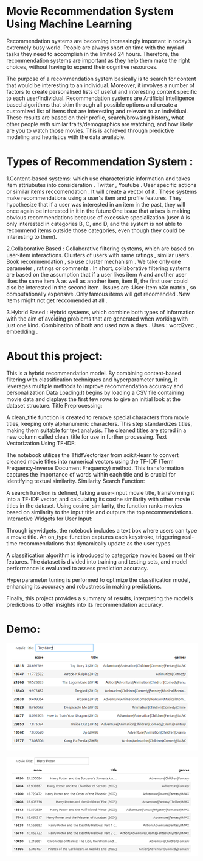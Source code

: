 # Movie Recommendation System Using Machine Learning
Recommendation systems are becoming increasingly important in today’s extremely busy world. People are always short on time with the myriad tasks they need to accomplish in the limited 24 hours. Therefore, the recommendation systems are important as they help them make the right choices, without having to expend their cognitive resources.

The purpose of a recommendation system basically is to search for content that would be interesting to an individual. Moreover, it involves a number of factors to create personalised lists of useful and interesting content specific to each user/individual. Recommendation systems are Artificial Intelligence based algorithms that skim through all possible options and create a customized list of items that are interesting and relevant to an individual. These results are based on their profile, search/browsing history, what other people with similar traits/demographics are watching, and how likely are you to watch those movies. This is achieved through predictive modeling and heuristics with the data available. 

# Types of Recommendation System :
1.Content-based systems:
which use characteristic information and takes item attriubutes into consideration .
Twitter , Youtube .
User specific actions or similar items reccomendation .
It will create a vector of it .
These systems make recommendations using a user's item and profile features. They hypothesize that if a user was interested in an item in the past, they will once again be interested in it in the future
One issue that arises is making obvious recommendations because of excessive specialization (user A is only interested in categories B, C, and D, and the system is not able to recommend items outside those categories, even though they could be interesting to them).

2.Collaborative Based :
Collaborative filtering systems, which are based on user-item interactions.
Clusters of users with same ratings , similar users .
Book recommendation , so use cluster mechanism .
We take only one parameter , ratings or comments .
In short, collaborative filtering systems are based on the assumption that if a user likes item A and another user likes the same item A as well as another item, item B, the first user could also be interested in the second item .
Issues are :User-Item nXn matrix , so computationally expensive .Only famous items will get recomended .New items might not get reccomended at all .

3.Hybrid Based :
Hybrid systems, which combine both types of information with the aim of avoiding problems that are generated when working with just one kind.
Combination of both and used now a days .
Uses : word2vec , embedding .
# About this project:
 This is a hybrid recommendation model. By combining content-based filtering with classification techniques and hyperparameter tuning, it leverages multiple methods to improve recommendation accuracy and personalization
Data Loading:It begins by loading a CSV file containing movie data  and displays the first few rows to give an initial look at the dataset structure.
Title Preprocessing:

A clean_title function is created to remove special characters from movie titles, keeping only alphanumeric characters. This step standardizes titles, making them suitable for text analysis.
The cleaned titles are stored in a new column called clean_title for use in further processing.
Text Vectorization Using TF-IDF:

The notebook utilizes the TfidfVectorizer from scikit-learn to convert cleaned movie titles into numerical vectors using the TF-IDF (Term Frequency-Inverse Document Frequency) method. This transformation captures the importance of words within each title and is crucial for identifying textual similarity.
Similarity Search Function:

A search function is defined, taking a user-input movie title, transforming it into a TF-IDF vector, and calculating its cosine similarity with other movie titles in the dataset.
Using cosine_similarity, the function ranks movies based on similarity to the input title and outputs the top recommendations.
Interactive Widgets for User Input:

Through ipywidgets, the notebook includes a text box where users can type a movie title.
An on_type function captures each keystroke, triggering real-time recommendations that dynamically update as the user types.



A classification algorithm is introduced to categorize movies based on their features. The dataset is divided into training and testing sets, and model performance is evaluated to assess prediction accuracy.

Hyperparameter tuning is performed to optimize the classification model, enhancing its accuracy and robustness in making predictions.


Finally, this project provides a summary of results, interpreting the model’s predictions to offer insights into its recommendation accuracy.
# Demo:
![1](https://github.com/pyla-prathibha/Movie_Recommendation_System/blob/main/Movie%20Recommendation1.png)

![2](https://github.com/pyla-prathibha/Movie_Recommendation_System/blob/main/Movie%20Recommendation%202.png)



